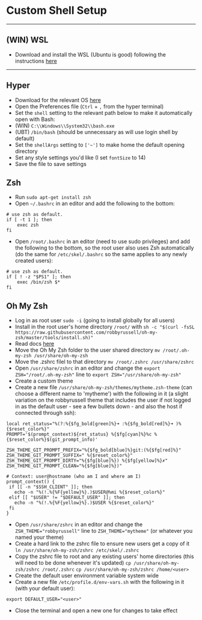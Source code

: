 # Custom Shell Setup

---
## (WIN) WSL
* Download and install the WSL (Ubuntu is good) following the instructions [here](https://msdn.microsoft.com/en-au/commandline/wsl/install_guide)
---

## Hyper
* Download for the relevant OS [here](https://hyper.is)
* Open the Preferences file (`Ctrl` + `,` from the hyper terminal)
 * Set the `shell` setting to the relevant path below to make it automatically open with Bash:
  * (WIN) `C:\\Windows\\System32\\bash.exe`
  * (UBT) `/bin/bash` (should be unnecessary as will use login shell by default)
 * Set the `shellArgs` setting to `['~']` to make home the default opening directory
 * Set any style settings you'd like (I set `fontSize` to 14)
* Save the file to save settings

## Zsh
* Run `sudo apt-get install zsh`
* Open `~/.bashrc` in an editor and add the following to the bottom:
```
# use zsh as default.
if [ -t 1 ]; then
    exec zsh
fi
```
* Open `/root/.bashrc` in an editor (need to use sudo privileges) and add the following to the bottom, so the root user also uses Zsh automatically (do the same for `/etc/skel/.bashrc` so the same applies to any newly created users):
```
# use zsh as default.
if [ ! -z "$PS1" ]; then
    exec /bin/zsh $*
fi
```

## Oh My Zsh
* Log in as root user `sudo -i` (going to install globally for all users)
* Install in the root user's home directory `/root/` with `sh -c "$(curl -fsSL https://raw.githubusercontent.com/robbyrussell/oh-my-zsh/master/tools/install.sh)"`
 * Read docs [here](https://github.com/robbyrussell/oh-my-zsh)
* Move the Oh My Zsh folder to the user shared directory
`mv /root/.oh-my-zsh /usr/share/oh-my-zsh`
* Move the .zshrc filel to that directory
`mv /root/.zshrc /usr/share/zshrc`
* Open `/usr/share/zshrc` in an editor and change the `export ZSH="/root/.oh-my-zsh"` line to `export ZSH="/usr/share/oh-my-zsh"`
* Create a custom theme
 * Create a new file `/usr/share/oh-my-zsh/themes/mytheme.zsh-theme` (can choose a different name to 'mytheme') with the following in it (a slight variation on the robbyrussell theme that includes the user if not logged in as the default user - see a few bullets down - and also the host if connected through ssh):
 ```
local ret_status="%(?:%{$fg_bold[green]%}➜ :%{$fg_bold[red]%}➜ )%{$reset_color%}"
PROMPT='$(prompt_context)${ret_status} %{$fg[cyan]%}%c %{$reset_color%}$(git_prompt_info)'

ZSH_THEME_GIT_PROMPT_PREFIX="%{$fg_bold[blue]%}git:(%{$fg[red]%}"
ZSH_THEME_GIT_PROMPT_SUFFIX=" %{$reset_color%}"
ZSH_THEME_GIT_PROMPT_DIRTY="%{$fg[blue]%}) %{$fg[yellow]%}✗"
ZSH_THEME_GIT_PROMPT_CLEAN="%{$fg[blue]%})"

# Context: user@hostname (who am I and where am I)
prompt_context() {
  if [[ -n "$SSH_CLIENT" ]]; then
    echo -n "%(!.%{%F{yellow}%}.)$USER@%mi %{$reset_color%}"
  elif [[ "$USER" != "$DEFAULT_USER" ]]; then
    echo -n "%(!.%{%F{yellow}%}.)$USER %{$reset_color%}"
  fi
}
 ```
 * Open `/usr/share/zshrc` in an editor and change the `ZSH_THEME="robbyrussell"` line to `ZSH_THEME="mytheme"` (or whatever you named your theme)
* Create a hard link to the zshrc file to ensure new users get a copy of it
`ln /usr/share/oh-my-zsh/zshrc /etc/skel/.zshrc`
* Copy the zshrc file to root and any existing users' home directories (this will need to be done whenever it's updated)
`cp /usr/share/oh-my-zsh/zshrc /root/.zshrc`
`cp /usr/share/oh-my-zsh/zshrc /home/<user>`
* Create the default user environment variable system wide
 * Create a new file `/etc/profile.d/env-vars.sh` with the following in it (with your default user):
 ```
export DEFAULT_USER="<user>"
 ```
* Close the terminal and open a new one for changes to take effect
